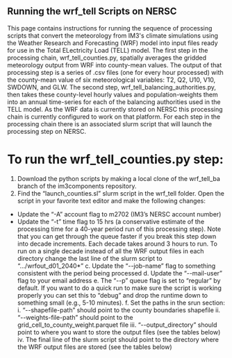 ## Running the wrf_tell Scripts on NERSC
>
This page contains instructions for running the sequence of processing scripts that convert the meteorology from IM3's climate simulations using the Weather Research and Forecasting (WRF) model into input files ready for use in the Total ELectricity Load (TELL) model. The first step in the processing chain, wrf_tell_counties.py, spatially averages the gridded meteorology output from WRF into county-mean values. The output of that processing step is a series of .csv files (one for every hour processed) with the county-mean value of six meteorological variables: T2, Q2, U10, V10, SWDOWN, and GLW. The second step, wrf_tell_balancing_authorities.py, then takes these county-level hourly values and population-weights them into an annual time-series for each of the balancing authorities used in the TELL model. As the WRF data is currently stored on NERSC this processing chain is currently configured to work on that platform. For each step in the processing chain there is an associated slurm script that will launch the processing step on NERSC.
>>
# To run the wrf_tell_counties.py step:
1. Download the python scripts by making a local clone of the wrf_tell_ba branch of the im3components repository.
2. Find the “launch_counties.sl” slurm script in the wrf_tell folder. Open the script in your favorite text editor and make the following changes:
  * Update the “-A” account flag to m2702 (IM3’s NERSC account number)
  * Update the “-t” time flag to 15 hrs (a conservative estimate of the processing time for a 40-year period run of this processing step). Note that you can get through the queue faster if you break this step down into decade increments. Each decade takes around 3 hours to run. To run on a single decade instead of all the WRF output files in each directory change the last line of the slurm script to “…/wrfout_d01_2040*”
   c. Update the “--job-name” flag to something consistent with the period being processed
   d. Update the “--mail-user” flag to your email address
   e. The “--p” queue flag is set to “regular” by default. If you want to do a quick run to make sure the script is working properly you can set this to “debug” and drop the runtime down to something small (e.g., 5-10 minutes).
   f. Set the paths in the srun section:
      i.  “--shapefile-path” should point to the county boundaries shapefile
      ii. “--weights-file-path” should point to the grid_cell_to_county_weight.parquet file
      iii. “--output_directory” should point to where you want to store the output files (see the tables below)
      iv. The final line of the slurm script should point to the directory where the WRF output files are stored (see the tables below)


